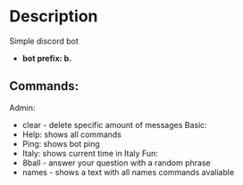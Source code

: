 # Description
Simple discord bot
 - **bot prefix: b.**

## Commands: 
Admin:
  - clear <quantity> - delete specific amount of messages
Basic:
  - Help: shows all commands
  - Ping: shows bot ping
  - Italy: shows current time in Italy
Fun:
  - 8ball <question> - answer your question with a random phrase
  - names - shows a text with all names commands avaliable
